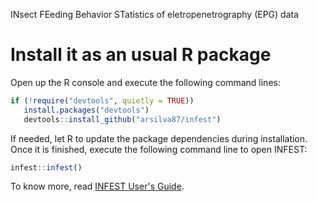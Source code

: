 INsect FEeding Behavior STatistics of eletropenetrography (EPG) data

# Install it as an usual R package
Open up the R console and execute the following command lines:
```r
if (!require("devtools", quietly = TRUE))
   install.packages("devtools")
   devtools::install_github("arsilva87/infest")
```
If needed, let R to update the package dependencies during installation. Once it is finished, execute the following command line to open INFEST:
```r
infest::infest()
```
To know more, read [INFEST User's Guide](https://arsilva87.github.io/infest/INFEST_user_guide.pdf).
